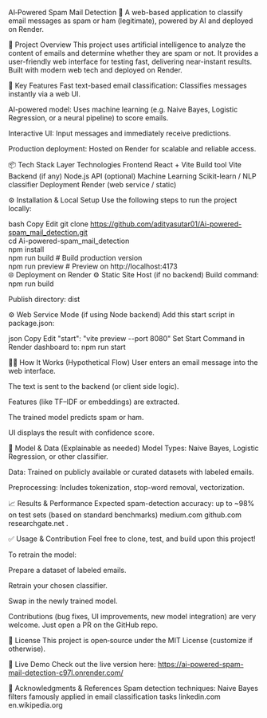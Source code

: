 AI‑Powered Spam Mail Detection
🚀 A web-based application to classify email messages as spam or ham (legitimate), powered by AI and deployed on Render.

🎯 Project Overview
This project uses artificial intelligence to analyze the content of emails and determine whether they are spam or not. It provides a user-friendly web interface for testing fast, delivering near-instant results. Built with modern web tech and deployed on Render.

🧪 Key Features
Fast text-based email classification: Classifies messages instantly via a web UI.

AI-powered model: Uses machine learning (e.g. Naive Bayes, Logistic Regression, or a neural pipeline) to score emails.

Interactive UI: Input messages and immediately receive predictions.

Production deployment: Hosted on Render for scalable and reliable access.

📦 Tech Stack
Layer	Technologies
Frontend	React + Vite
Build tool	Vite
Backend (if any)	Node.js API (optional)
Machine Learning	Scikit-learn / NLP classifier
Deployment	Render (web service / static)

⚙️ Installation & Local Setup
Use the following steps to run the project locally:

bash
Copy
Edit
git clone https://github.com/adityasutar01/Ai-powered-spam_mail_detection.git  
cd Ai-powered-spam_mail_detection  
npm install  
npm run build          # Build production version  
npm run preview        # Preview on http://localhost:4173  
🌐 Deployment on Render
⚙️ Static Site Host (if no backend)
Build command: npm run build

Publish directory: dist


⚙️ Web Service Mode (if using Node backend)
Add this start script in package.json:

json
Copy
Edit
"start": "vite preview --port 8080"
Set Start Command in Render dashboard to:
npm run start


🚴‍♀️ How It Works (Hypothetical Flow)
User enters an email message into the web interface.

The text is sent to the backend (or client side logic).

Features (like TF–IDF or embeddings) are extracted.

The trained model predicts spam or ham.

UI displays the result with confidence score.



🧠 Model & Data (Explainable as needed)
Model Types: Naive Bayes, Logistic Regression, or other classifier.

Data: Trained on publicly available or curated datasets with labeled emails.

Preprocessing: Includes tokenization, stop-word removal, vectorization.



📈 Results & Performance
Expected spam-detection accuracy: up to ~98% on test sets (based on standard benchmarks) 
medium.com
github.com
researchgate.net
.


✅ Usage & Contribution
Feel free to clone, test, and build upon this project!

To retrain the model:

Prepare a dataset of labeled emails.

Retrain your chosen classifier.

Swap in the newly trained model.

Contributions (bug fixes, UI improvements, new model integration) are very welcome. Just open a PR on the GitHub repo.


📄 License
This project is open‑source under the MIT License (customize if otherwise).



📌 Live Demo
Check out the live version here:
https://ai-powered-spam-mail-detection-c97l.onrender.com/



🤝 Acknowledgments & References
Spam detection techniques: Naive Bayes filters famously applied in email classification tasks 
linkedin.com
en.wikipedia.org


